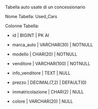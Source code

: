 Tabella auto usate di un concessionario

Nome Tabella:
Used_Cars

Colonne Tabella:

- id | BIGINT | PK AI

- marca_auto | VARCHAR(30) | NOTNULL
- modello | CHAR(20) | NOTNULL
- venditore | VARCHAR(100) | NOTNULL
- info_venditore | TEXT | NULL
- prezzo | DECIMAL(7,2) | DEFAULT(0)
- immatricolazione | CHAR(2) | NULL
- colore | VARCHAR(20) | NULL
